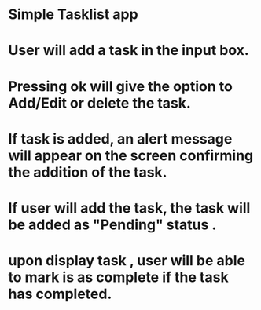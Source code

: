 # Simple Tasklist app
# User will add a task in the input box.
# Pressing ok will give the option to Add/Edit or delete the task.
# If task is added, an alert message will appear on the screen confirming the addition of the task.
# If user will add the task, the task will be added as "Pending" status .
# upon display task , user will be able to mark is as complete if the task has completed.


